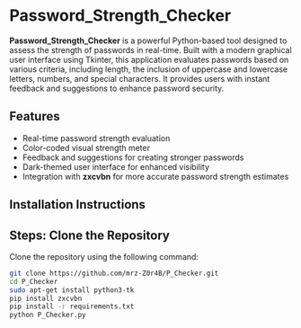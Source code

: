 # Password_Strength_Checker

**Password_Strength_Checker** is a powerful Python-based tool designed to assess the strength of passwords in real-time. Built with a modern graphical user interface using Tkinter, this application evaluates passwords based on various criteria, including length, the inclusion of uppercase and lowercase letters, numbers, and special characters. It provides users with instant feedback and suggestions to enhance password security.

## Features
- Real-time password strength evaluation
- Color-coded visual strength meter
- Feedback and suggestions for creating stronger passwords
- Dark-themed user interface for enhanced visibility
- Integration with **zxcvbn** for more accurate password strength estimates


## Installation Instructions

## Steps: Clone the Repository
Clone the repository using the following command:
```bash
git clone https://github.com/mrz-Z0r4B/P_Checker.git
cd P_Checker
sudo apt-get install python3-tk
pip install zxcvbn
pip install -r requirements.txt
python P_Checker.py
